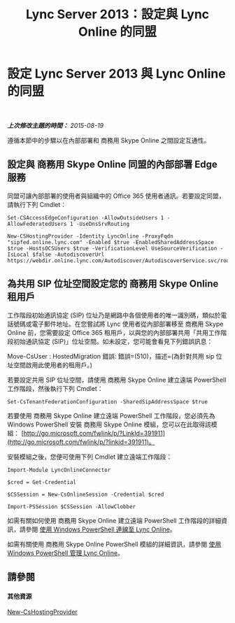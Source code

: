 ﻿---
title: Lync Server 2013：設定與 Lync Online 的同盟
TOCTitle: 設定與 Lync Online 的同盟
ms:assetid: a10bd1d5-c003-46db-9f57-7d55d3fa08da
ms:mtpsurl: https://technet.microsoft.com/zh-tw/library/JJ205126(v=OCS.15)
ms:contentKeyID: 49291865
ms.date: 08/24/2015
mtps_version: v=OCS.15
ms.translationtype: HT
---

# 設定 Lync Server 2013 與 Lync Online 的同盟

 

_**上次修改主題的時間：** 2015-08-19_

遵循本節中的步驟以在內部部署和 商務用 Skype Online 之間設定互通性。

## 設定與 商務用 Skype Online 同盟的內部部署 Edge 服務

同盟可讓內部部署的使用者與組織中的 Office 365 使用者通訊。若要設定同盟，請執行下列 Cmdlet：

    Set-CSAccessEdgeConfiguration -AllowOutsideUsers 1 -AllowFederatedUsers 1 -UseDnsSrvRouting

    New-CSHostingProvider -Identity LyncOnline -ProxyFqdn "sipfed.online.lync.com" -Enabled $true -EnabledSharedAddressSpace $true -HostsOCSUsers $true -VerificationLevel UseSourceVerification -IsLocal $false -AutodiscoverUrl https://webdir.online.lync.com/Autodiscover/AutodiscoverService.svc/root

## 為共用 SIP 位址空間設定您的 商務用 Skype Online 租用戶

工作階段初始通訊協定 (SIP) 位址乃是網路中各個使用者的唯一識別碼，類似於電話號碼或電子郵件地址。在您嘗試將 Lync 使用者從內部部署移至 商務用 Skype Online 前，您需要設定 Office 365 租用戶，以與您的內部部署共用「共用工作階段初始通訊協定 (SIP)」位址空間。如未設定，您可能會看見下列錯誤訊息：

Move-CsUser : HostedMigration 錯誤: 錯誤=(510)，描述=(為針對共用 sip 位址空間啟用此使用者的租用戶。)

若要設定共用 SIP 位址空間，請使用 商務用 Skype Online 建立遠端 PowerShell 工作階段，然後執行下列 Cmdlet：

    Set-CsTenantFederationConfiguration -SharedSipAddressSpace $true

若要使用 商務用 Skype Online 建立遠端 PowerShell 工作階段，您必須先為 Windows PowerShell 安裝 商務用 Skype Online 模組，您可以在此取得該模組： [http://go.microsoft.com/fwlink/p/?LinkId=391911](http://go.microsoft.com/fwlink/p/?linkid=391911)。

安裝模組之後，您便可使用下列 Cmdlet 建立遠端工作階段：

    Import-Module LyncOnlineConnector

    $cred = Get-Credential

    $CSSession = New-CsOnlineSession -Credential $cred

    Import-PSSession $CSSession -AllowClobber

如需有關如何使用 商務用 Skype Online 建立遠端 PowerShell 工作階段的詳細資訊，請參閱 [使用 Windows PowerShell 連線至 Lync Online](connecting-to-skype-for-business-online-by-using-windows-powershell.md)。

如需有關使用 商務用 Skype Online PowerShell 模組的詳細資訊，請參閱 [使用 Windows PowerShell 管理 Lync Online](skype-for-business-online-using-windows-powershell-to-manage-your-tenant.md)。

## 請參閱

#### 其他資源

[New-CsHostingProvider](new-cshostingprovider.md)

